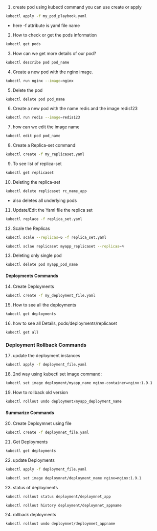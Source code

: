1. create pod using kubectl command you can use create or apply
```sh
kubectl apply -f my_pod_playbook.yaml
```
 - here -f attribute is yaml file name
2. How to check or get the pods information 
```sh
kubectl get pods
```
3. How can we get more details of our pod?
```sh
kubectl describe pod pod_name
```
4. Create a new pod with the nginx image.
```sh
kubectl run nginx --image=nginx
```
5. Delete the pod
```sh
kubectl delete pod pod_name
```
6. Create a new pod with the name redis and the image redis123
```sh
kubectl run redis --image=redis123
```
7. how can we edit the image name
```sh
kubectl edit pod pod_name
```
8. Create a Replica-set command
```sh
kubectl create -f my_replicaset.yaml
```
9. To see list of replica-set 
```sh
kubectl get replicaset
```
10. Deleting the replica-set
```sh
kubectl delete replicaset rc_name_app
```
 -  also deletes all underlying pods
11. Update/Edit the Yaml file the replica set 
```sh
kubectl replace -f replica_set.yaml
```
12. Scale the Replicas 
```sh
kubectl scale --replicas=6 -f replica_set.yaml
```
```sh
kubectl sclae replicaset myapp_replicaset --replicas=4
```
13. Deleting only single pod 
```sh
kubectl delete pod myapp_pod_name
```
#### Deployments Commands
14. Create Deployments
```sh
kubectl create -f my_deployment_file.yaml
```
15. How to see all the deployments
```sh
kubectl get deployments
```
16. how to see all Details, pods/deployments/replicaset
```sh
kubectl get all
```
### Deployment Rollback Commands
17. update the deployment instances 
```sh
kubectl apply -f deployment_file.yaml
```
18. 2nd way using kubectl set image command:     
```sh
kubectl set image deployment/myapp_name nginx-container=nginx:1.9.1
```
19. How to rollback old version
```sh
kubectl rollout undo deployment/myapp_deployment_name
```
#### Summarize Commands
20. Create Deploymnet using file
```sh
kubectl create -f deploymnet_file.yaml
```
21. Get Deployments 
```sh
kubectl get deployments
```
22. update Deployments
```sh
kubectl apply -f deployment_file.yaml
```
```sh
kubectl set image deploymnet/deployment_name nginx=nginx:1.9.1
```
23. status of deployments
```sh
kubectl rollout status deployment/deploymnet_app
```
```sh
kubectl rollout history deployment/deploymnet_appname
```
24. rollback deployments
```sh
kubectl rollout undo deploymnet/deploymnet_appname
```
